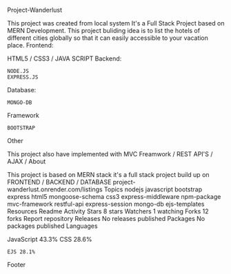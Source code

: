 Project-Wanderlust

This project was created from local system It's a Full Stack Project based on MERN Development. This project buliding idea is to list the hotels of different cities globally so that it can easily accessible to
your vacation place.
Frontend:

HTML5 / CSS3 / JAVA SCRIPT
Backend:

    NODE.JS
    EXPRESS.JS

Database:

    MONGO-DB

Framework

    BOOTSTRAP

Other

This project also have implemented with MVC Freamwork / REST API'S / AJAX /
About

This project is based on MERN stack it's a full stack project build up on FRONTEND / BACKEND / DATABASE
project-wanderlust.onrender.com/listings
Topics
nodejs javascript bootstrap express html5 mongoose-schema css3 express-middleware npm-package mvc-framework restful-api express-session mongo-db ejs-templates
Resources
Readme
Activity
Stars
8 stars
Watchers
1 watching
Forks
12 forks
Report repository
Releases
No releases published
Packages
No packages published
Languages

JavaScript 43.3%
CSS 28.6%

    EJS 28.1% 

Footer
